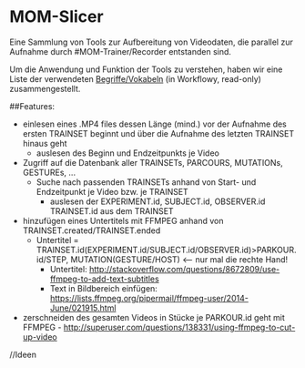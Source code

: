 # MOM-Slicer
Eine Sammlung von Tools zur Aufbereitung von Videodaten, die parallel zur Aufnahme durch #MOM-Trainer/Recorder entstanden sind.

Um die Anwendung und Funktion der Tools zu verstehen, haben wir eine Liste der verwendeten [Begriffe/Vokabeln](https://workflowy.com/s/qrLIZmQBRp) (in Workflowy, read-only) zusammengestellt.

##Features:
- einlesen eines .MP4 files dessen Länge (mind.) vor der Aufnahme des ersten TRAINSET beginnt und über die
Aufnahme des letzten TRAINSET hinaus geht
  - auslesen des Beginn und Endzeitpunkts je Video
- Zugriff auf die Datenbank aller TRAINSETs, PARCOURS, MUTATIONs, GESTUREs, ...
    - Suche nach passenden TRAINSETs anhand von Start- und Endzeitpunkt je Video bzw. je TRAINSET
      - auslesen der EXPERIMENT.id, SUBJECT.id, OBSERVER.id TRAINSET.id aus dem TRAINSET
- hinzufügen eines Untertitels mit FFMPEG anhand von TRAINSET.created/TRAINSET.ended
  - Untertitel = TRAINSET.id(EXPERIMENT.id/SUBJECT.id/OBSERVER.id)>PARKOUR.id/STEP, MUTATION(GESTURE/HOST) <-- nur mal die rechte Hand!
    - Untertitel: http://stackoverflow.com/questions/8672809/use-ffmpeg-to-add-text-subtitles
    - Text in Bildbereich einfügen: https://lists.ffmpeg.org/pipermail/ffmpeg-user/2014-June/021915.html
- zerschneiden des gesamten Videos in Stücke je PARKOUR.id
  geht mit FFMPEG - http://superuser.com/questions/138331/using-ffmpeg-to-cut-up-video

 //Ideen
